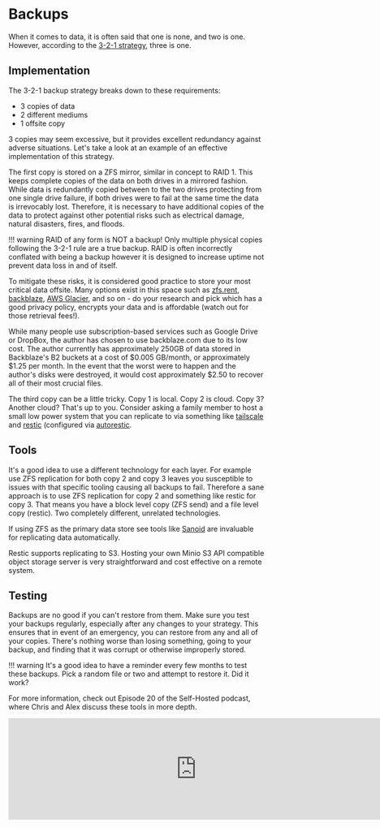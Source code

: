 # Backups

When it comes to data, it is often said that one is none, and two is one. However, according to the [3-2-1 strategy](https://www.seagate.com/blog/what-is-a-3-2-1-backup-strategy/), three is one. 

## Implementation

The 3-2-1 backup strategy breaks down to these requirements:

- 3 copies of data 
- 2 different mediums
- 1 offsite copy

3 copies may seem excessive, but it provides excellent redundancy against adverse situations. Let's take a look at an example of an effective implementation of this strategy.

The first copy is stored on a ZFS mirror, similar in concept to RAID 1. This keeps complete copies of the data on both drives in a mirrored fashion. While data is redundantly copied between to the two drives protecting from one single drive failure, if both drives were to fail at the same time the data is irrevocably lost. Therefore, it is necessary to have additional copies of the data to protect against other potential risks such as electrical damage, natural disasters, fires, and floods.

!!! warning
    RAID of any form is NOT a backup! Only multiple physical copies following the 3-2-1 rule are a true backup. RAID is often incorrectly conflated with being a backup however it is designed to increase uptime not prevent data loss in and of itself.

To mitigate these risks, it is considered good practice to store your most critical data offsite. Many options exist in this space such as [zfs.rent](https://zfs.rent), [backblaze](https://backblaze.com), [AWS Glacier](https://aws.amazon.com/s3/storage-classes/glacier/), and so on - do your research and pick which has a good privacy policy, encrypts your data and is affordable (watch out for those retrieval fees!).

While many people use subscription-based services such as Google Drive or DropBox, the author has chosen to use backblaze.com due to its low cost. The author currently has approximately 250GB of data stored in Backblaze's B2 buckets at a cost of $0.005 GB/month, or approximately $1.25 per month. In the event that the worst were to happen and the author's disks were destroyed, it would cost approximately $2.50 to recover all of their most crucial files.

The third copy can be a little tricky. Copy 1 is local. Copy 2 is cloud. Copy 3? Another cloud? That's up to you. Consider asking a family member to host a small low power system that you can replicate to via something like [tailscale](https://tailscale.com) and [restic](https://restic.net/) (configured via [autorestic](https://autorestic.vercel.app).

## Tools

It's a good idea to use a different technology for each layer. For example use ZFS replication for both copy 2 and copy 3 leaves you susceptible to issues with that specific tooling causing all backups to fail. Therefore a sane approach is to use ZFS replication for copy 2 and something like restic for copy 3. That means you have a block level copy (ZFS send) and a file level copy (restic). Two completely different, unrelated technologies.

If using ZFS as the primary data store see tools like [Sanoid](https://github.com/jimsalterjrs/sanoid) are invaluable for replicating data automatically.

Restic supports replicating to S3. Hosting your own Minio S3 API compatible object storage server is very straightforward and cost effective on a remote system.

## Testing

Backups are no good if you can't restore from them. Make sure you test your backups regularly, especially after any changes to your strategy. This ensures that in event of an emergency, you can restore from any and all of your copies. There's nothing worse than losing something, going to your backup, and finding that it was corrupt or otherwise improperly stored.

!!! warning
    It's a good idea to have a reminder every few months to test these backups. Pick a random file or two and attempt to restore it. Did it work?

For more information, check out Episode 20 of the Self-Hosted podcast, where Chris and Alex discuss these tools in more depth.

<p align="center">
<iframe src="https://player.fireside.fm/v2/dUlrHQih+pywvrsnF?theme=dark" width="740" height="200" frameborder="0" scrolling="no"></iframe> 
</p>

